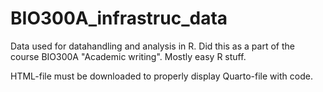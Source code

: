 # BIO300A_infrastruc_data
Data used for datahandling and analysis in R. Did this as a part of the course BIO300A "Academic writing". Mostly easy R stuff. 

HTML-file must be downloaded to properly display Quarto-file with code. 
